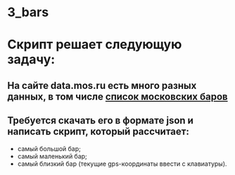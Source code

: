 # 3_bars
# Скрипт решает следующую задачу:

## На сайте data.mos.ru есть много разных данных, в том числе [список московских баров](http://data.mos.ru/opendata/7710881420-bary)
## Требуется скачать его в формате json и написать скрипт, который рассчитает:
* самый большой бар;
* самый маленький бар;
* самый близкий бар (текущие gps-координаты ввести с клавиатуры).
